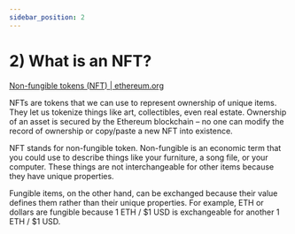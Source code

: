 ```yaml
---
sidebar_position: 2
---
```


# 2) What is an NFT? 

[Non-fungible tokens (NFT) | ethereum.org](https://ethereum.org/en/nft/#what-are-nfts)

NFTs are tokens that we can use to represent ownership of unique items. They let us tokenize things like art, collectibles, even real estate. Ownership of an asset is secured by the Ethereum blockchain – no one can modify the record of ownership or copy/paste a new NFT into existence.

NFT stands for non-fungible token. Non-fungible is an economic term that you could use to describe things like your furniture, a song file, or your computer. These things are not interchangeable for other items because they have unique properties.

Fungible items, on the other hand, can be exchanged because their value defines them rather than their unique properties. For example, ETH or dollars are fungible because 1 ETH / $1 USD is exchangeable for another 1 ETH / $1 USD.